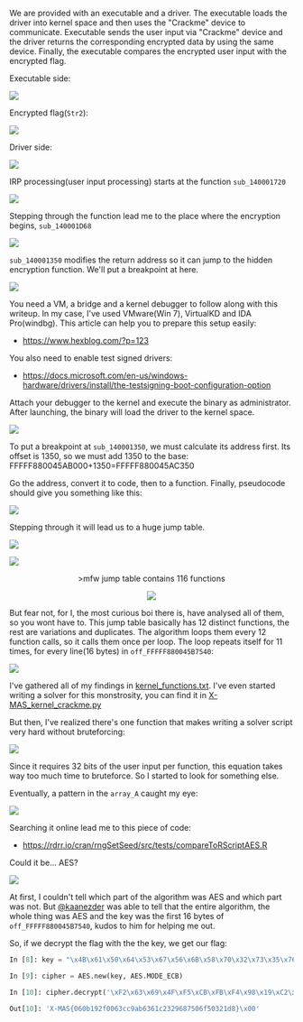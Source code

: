 We are provided with an executable and a driver. The executable loads the driver into kernel space and then uses the "Crackme" device to communicate. Executable sends the user input via "Crackme" device and the driver returns the corresponding encrypted data by using the same device. Finally, the executable compares the encrypted user input with the encrypted flag.

Executable side:

![](images/kernel1.png)

Encrypted flag(`Str2`):

![](images/kernel11.png)

Driver side:

![](images/kernel2.png)

IRP processing(user input processing) starts at the function `sub_140001720`

![](images/kernel3.png)

Stepping through the function lead me to the place where the encryption begins, `sub_140001D68`

![](images/kernel4.png)

`sub_140001350` modifies the return address so it can jump to the hidden encryption function. We'll put a breakpoint at here.

![](images/kernel5.png)

You need a VM, a bridge and a kernel debugger to follow along with this writeup. In my case, I've used VMware(Win 7), VirtualKD and IDA Pro(windbg). This article can help you to prepare this setup easily:
- https://www.hexblog.com/?p=123

You also need to enable test signed drivers:
- https://docs.microsoft.com/en-us/windows-hardware/drivers/install/the-testsigning-boot-configuration-option

Attach your debugger to the kernel and execute the binary as administrator. After launching, the binary will load the driver to the kernel space.

![](images/kernel6.png)

To put a breakpoint at `sub_140001350`, we must calculate its address first. Its offset is 1350, so we must add 1350 to the base: FFFFF880045AB000+1350=FFFFF880045AC350

Go the address, convert it to code, then to a function. Finally, pseudocode should give you something like this:

![](images/kernel7.png)

Stepping through it will lead us to a huge jump table.

![](images/kernel8.png)

![](images/kernel9.png)

<p align="center">
  >mfw jump table contains 116 functions
</p>

<p align="center">
  <img src="images/what.png">
</p>

But fear not, for I, the most curious boi there is, have analysed all of them, so you wont have to. This jump table basically has 12 distinct functions, the rest are variations and duplicates. The algorithm loops them every 12 function calls, so it calls them once per loop. The loop repeats itself for 11 times, for every line(16 bytes) in `off_FFFFF880045B7540`:

![](images/kernel10.png)

I've gathered all of my findings in [kernel_functions.txt](kernel_functions.txt). I've even started writing a solver for this monstrosity, you can find it in [X-MAS_kernel_crackme.py](X-MAS_kernel_crackme.py)

But then, I've realized there's one function that makes writing a solver script very hard without bruteforcing:

![](images/kernel12.png)

Since it requires 32 bits of the user input per function, this equation takes way too much time to bruteforce. So I started to look for something else.

Eventually, a pattern in the `array_A` caught my eye:

![](images/kernel13.png)

Searching it online lead me to this piece of code:
- https://rdrr.io/cran/rngSetSeed/src/tests/compareToRScriptAES.R

Could it be... AES?

![](images/kernel14.png)

At first, I couldn't tell which part of the algorithm was AES and which part was not. But [@kaanezder](https://twitter.com/kaanezder) was able to tell that the entire algorithm, the whole thing was AES and the key was the first 16 bytes of `off_FFFFF880045B7540`, kudos to him for helping me out.

So, if we decrypt the flag with the the key, we get our flag:
```python
In [8]: key = "\x4B\x61\x50\x64\x53\x67\x56\x6B\x58\x70\x32\x73\x35\x76\x38\x79"

In [9]: cipher = AES.new(key, AES.MODE_ECB)

In [10]: cipher.decrypt('\xF2\x63\x69\x4F\xF5\xCB\xFB\xF4\x98\x19\xC2\xFD\x39\xED\xF9\xCC\x5D\xEC\xD9\xEC\x66\xA5\x30\xD1\x82\x46\x7D\xA9\xFD\x5B\x3C\xBF\x1C\x3D\xBD\x70\x26\x00\x6A\x43\xC4\x0A\x47\x4C\xB7\x56\x2D\x50')

Out[10]: 'X-MAS{060b192f0063cc9ab6361c2329687506f50321d8}\x00'
```
